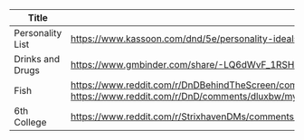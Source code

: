 
| Title            | Link                                                                                                                                                              |
| ---------------- | ----------------------------------------------------------------------------------------------------------------------------------------------------------------- |
| Personality List | https://www.kassoon.com/dnd/5e/personality-ideals-bonds-flaws/                                                                                                    |
| Drinks and Drugs | https://www.gmbinder.com/share/-LQ6dWvF_1RSH1QucVi1                                                                                                               |
| Fish             | https://www.reddit.com/r/DnDBehindTheScreen/comments/3sensl/dd_fishing_mechanics/<br>https://www.reddit.com/r/DnD/comments/dluxbw/my_5e_homebrew_fishing_guideoc/ |
| 6th College      | https://www.reddit.com/r/StrixhavenDMs/comments/1epltri/new_map_new_mystery_my_take_on_a_6th_strixhaven/                                                          |

